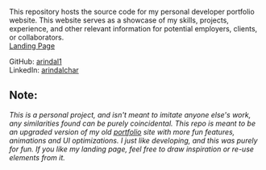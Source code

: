 This repository hosts the source code for my personal developer portfolio website. This website serves as a showcase of my skills, projects, experience, and other relevant information for potential employers, clients, or collaborators. <br>
[Landing Page](https://arindal1.github.io/dev-portfolio-2/)

GitHub: [arindal1](https://github.com/arindal1) <br>
LinkedIn: [arindalchar](https://www.linkedin.com/in/arindalchar/)

## Note:
*This is a personal project, and isn't meant to imitate anyone else's work, any similarities found can be purely coincidental. This repo is meant to be an upgraded version of my old [portfolio](https://github.com/arindal1/portfolio-website) site with more fun features, animations and UI optimizations. I just like developing, and this was purely for fun. If you like my landing page, feel free to draw inspiration or re-use elements from it.*
